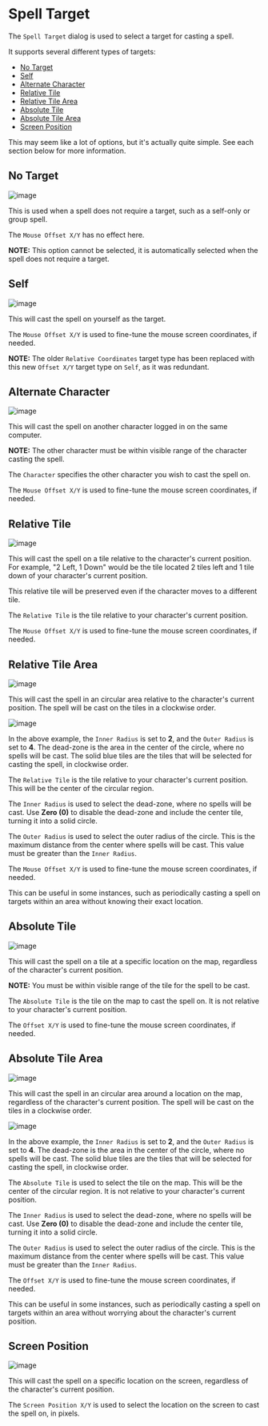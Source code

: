 # Spell Target

The `Spell Target` dialog is used to select a target for casting a spell.

It supports several different types of targets:

- [No Target](#no-target)
- [Self](#self)
- [Alternate Character](#alternate-character)
- [Relative Tile](#relative-tile)
- [Relative Tile Area](#relative-tile-area)
- [Absolute Tile](#absolute-tile)
- [Absolute Tile Area](#absolute-tile-area)
- [Screen Position](#screen-position)

This may seem like a lot of options, but it's actually quite simple. See each section below for more information.

## No Target

![image](../screenshots/spell-target-none.png)

This is used when a spell does not require a target, such as a self-only or group spell.

The `Mouse Offset X/Y` has no effect here.

**NOTE:** This option cannot be selected, it is automatically selected when the spell does not require a target.

## Self

![image](../screenshots/spell-target-self.png)

This will cast the spell on yourself as the target.

The `Mouse Offset X/Y` is used to fine-tune the mouse screen coordinates, if needed.

**NOTE:** The older `Relative Coordinates` target type has been replaced with this new `Offset X/Y` target type on `Self`, as it was redundant.

## Alternate Character

![image](../screenshots/spell-target-character.png)

This will cast the spell on another character logged in on the same computer.

**NOTE:** The other character must be within visible range of the character casting the spell.

The `Character` specifies the other character you wish to cast the spell on.

The `Mouse Offset X/Y` is used to fine-tune the mouse screen coordinates, if needed.

## Relative Tile

![image](../screenshots/spell-target-relative-tile.png)

This will cast the spell on a tile relative to the character's current position.
For example, "2 Left, 1 Down" would be the tile located 2 tiles left and 1 tile down of your character's current position.

This relative tile will be preserved even if the character moves to a different tile.

The `Relative Tile` is the tile relative to your character's current position.

The `Mouse Offset X/Y` is used to fine-tune the mouse screen coordinates, if needed.

## Relative Tile Area

![image](../screenshots/spell-target-relative-tile-area.png)

This will cast the spell in an circular area relative to the character's current position.
The spell will be cast on the tiles in a clockwise order.

![image](../screenshots/tile-radius-example.png)

In the above example, the `Inner Radius` is set to **2**, and the `Outer Radius` is set to **4**.
The dead-zone is the area in the center of the circle, where no spells will be cast.
The solid blue tiles are the tiles that will be selected for casting the spell, in clockwise order.

The `Relative Tile` is the tile relative to your character's current position. This will be the center of the circular region.

The `Inner Radius` is used to select the dead-zone, where no spells will be cast.
Use **Zero (0)** to disable the dead-zone and include the center tile, turning it into a solid circle.

The `Outer Radius` is used to select the outer radius of the circle. This is the maximum distance from the center where spells will be cast.
This value must be greater than the `Inner Radius`.

The `Mouse Offset X/Y` is used to fine-tune the mouse screen coordinates, if needed.

This can be useful in some instances, such as periodically casting a spell on targets within an area without knowing their exact location.

## Absolute Tile

![image](../screenshots/spell-target-absolute-tile.png)

This will cast the spell on a tile at a specific location on the map, regardless of the character's current position.

**NOTE:** You must be within visible range of the tile for the spell to be cast.

The `Absolute Tile` is the tile on the map to cast the spell on. It is not relative to your character's current position.

The `Offset X/Y` is used to fine-tune the mouse screen coordinates, if needed.

## Absolute Tile Area

![image](../screenshots/spell-target-absolute-tile-area.png)

This will cast the spell in an circular area around a location on the map, regardless of the character's current position.
The spell will be cast on the tiles in a clockwise order.

![image](../screenshots/tile-radius-example.png)

In the above example, the `Inner Radius` is set to **2**, and the `Outer Radius` is set to **4**.
The dead-zone is the area in the center of the circle, where no spells will be cast.
The solid blue tiles are the tiles that will be selected for casting the spell, in clockwise order.

The `Absolute Tile` is used to select the tile on the map. This will be the center of the circular region.
It is not relative to your character's current position.

The `Inner Radius` is used to select the dead-zone, where no spells will be cast.
Use **Zero (0)** to disable the dead-zone and include the center tile, turning it into a solid circle.

The `Outer Radius` is used to select the outer radius of the circle. This is the maximum distance from the center where spells will be cast.
This value must be greater than the `Inner Radius`.

The `Offset X/Y` is used to fine-tune the mouse screen coordinates, if needed.

This can be useful in some instances, such as periodically casting a spell on targets within an area without worrying about the character's current position.

## Screen Position

![image](../screenshots/spell-target-screen-coordinates.png)

This will cast the spell on a specific location on the screen, regardless of the character's current position.

The `Screen Position X/Y` is used to select the location on the screen to cast the spell on, in pixels.
